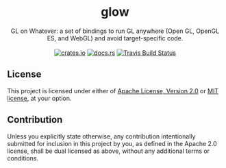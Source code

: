 <h1 align="center">
  glow
</h1>
<div align="center">
  GL on Whatever: a set of bindings to run GL anywhere (Open GL, OpenGL ES, and WebGL) and avoid target-specific code.
</div>
<br />
<div align="center">
  <a href="https://crates.io/crates/glow"><img src="https://img.shields.io/crates/v/glow.svg?label=glow" alt="crates.io"></a>
  <a href="https://docs.rs/glow"><img src="https://docs.rs/glow/badge.svg" alt="docs.rs"></a>
  <a href="https://travis-ci.org/grovesNL/glow"><img src="https://travis-ci.org/grovesNL/glow.svg?branch=master" alt="Travis Build Status" /></a>
</div>

## License

This project is licensed under either of [Apache License, Version
2.0](LICENSE-APACHE) or [MIT license](LICENSE-MIT), at your option.

## Contribution

Unless you explicitly state otherwise, any contribution intentionally submitted
for inclusion in this project by you, as defined in the Apache 2.0 license,
shall be dual licensed as above, without any additional terms or conditions.
